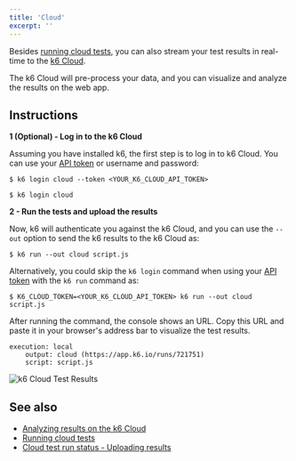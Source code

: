 ```yaml
---
title: 'Cloud'
excerpt: ''
---
```

Besides [running cloud tests](/cloud/creating-and-running-a-test/cloud-tests-from-the-cli), you can also stream your test results in real-time to the [k6 Cloud](/cloud).

The k6 Cloud will pre-process your data, and you can visualize and analyze the results on the web app.

## Instructions

**1 (Optional) - Log in to the k6 Cloud**

Assuming you have installed k6, the first step is to log in to k6 Cloud. You can use your [API token](https://app.k6.io/account/api-token) or username and password:

<div class="code-group" data-props='{"labels": ["Log in to k6 Cloud", "Log in with username and password"]}'>

```shell
$ k6 login cloud --token <YOUR_K6_CLOUD_API_TOKEN>
```

```shell
$ k6 login cloud
```

</div>

**2 - Run the tests and upload the results**

Now, k6 will authenticate you against the k6 Cloud, and you can use the `--out` option to send the k6 results to the k6 Cloud as:

<div class="code-group" data-props='{"labels": ["Upload results to the k6 Cloud"]}'>

```shell
$ k6 run --out cloud script.js
```

</div>

Alternatively, you could skip the  `k6 login` command when using your [API token](https://app.k6.io/account/api-token) with the `k6 run` command as:

<div class="code-group" data-props='{"labels": ["Upload results to the k6 Cloud using K6_CLOUD_TOKEN"]}'>

```shell
$ K6_CLOUD_TOKEN=<YOUR_K6_CLOUD_API_TOKEN> k6 run --out cloud script.js
```

</div>


After running the command, the console shows an URL. Copy this URL and paste it in your browser's address bar to visualize the test results.

<div class="code-group" data-props='{"labels": []}'>

```shell
execution: local
    output: cloud (https://app.k6.io/runs/721751)
    script: script.js
```

</div>

![k6 Cloud Test Results](/images/k6-cloud-results.png)

## See also

-  [Analyzing results on the k6 Cloud](/cloud/analyzing-results/overview)
-  [Running cloud tests](/cloud/creating-and-running-a-test/cloud-tests-from-the-cli)
-  [Cloud test run status - Uploading results](/cloud/cloud-faq/test-status-codes#uploading-results)
